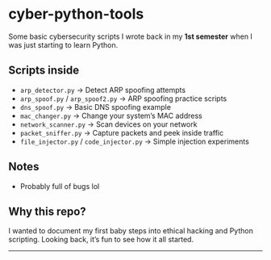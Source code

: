 # cyber-python-tools

Some basic cybersecurity scripts I wrote back in my **1st semester** when I was just starting to learn Python.

## Scripts inside 

* `arp_detector.py` → Detect ARP spoofing attempts
* `arp_spoof.py` / `arp_spoof2.py` → ARP spoofing practice scripts
* `dns_spoof.py` → Basic DNS spoofing example
* `mac_changer.py` → Change your system’s MAC address
* `network_scanner.py` → Scan devices on your network
* `packet_sniffer.py` → Capture packets and peek inside traffic
* `file_injector.py` / `code_injector.py` → Simple injection experiments

## Notes

* Probably full of bugs lol

## Why this repo?

I wanted to document my first baby steps into ethical hacking and Python scripting. Looking back, it’s fun to see how it all started.

---

